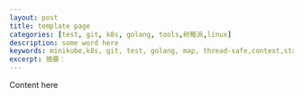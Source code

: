 ```yaml
---
layout: post
title: template page
categories: [test, git, k8s, golang, tools,树莓派,linux]
description: some word here
keywords: minikube,k8s, git, test, golang, map, thread-safe,context,state-machine,逃逸分析,AST,goroutine,g0,scheduler,string,sphinx,pandoc,readthedocs,树莓派,私有云,owncloud, kind, minikube, makefile, linux, tool,git ops, restclient, client-go, clientset, dynamicclient, discoveryclient, k8s源码分析, GVR, resource, group, version
excerpt: 摘要：
---
```


Content here
